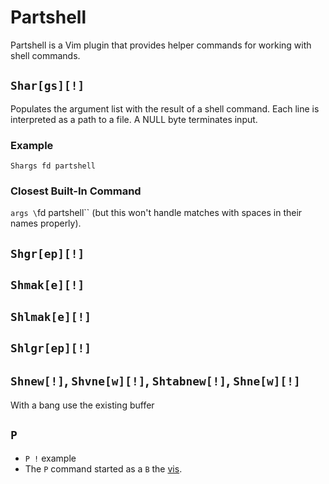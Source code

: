 # Partshell

Partshell is a Vim plugin that provides helper commands for working with shell commands.



## `Shar[gs][!]`

Populates the argument list with the result of a shell command. Each line is interpreted as a path to a file. A NULL byte terminates input.

### Example

`Shargs fd partshell`

### Closest Built-In Command

`args \`fd partshell\`` (but this won't handle matches with spaces in their names properly).

## `Shgr[ep][!]`

## `Shmak[e][!]`

## `Shlmak[e][!]`

## `Shlgr[ep][!]`

## `Shnew[!]`, `Shvne[w][!]`, `Shtabnew[!]`, `Shne[w][!]`

With a bang use the existing buffer

## `P`

- `P !` example
- The `P` command started as a  `B` the [vis](https://www.vim.org/scripts/script.php?script_id=1195).



